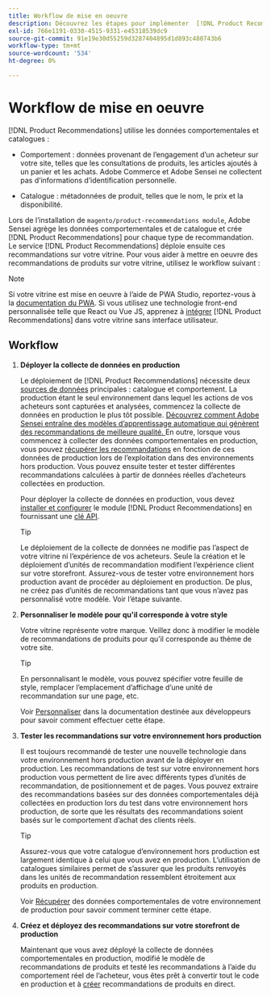 ```yaml
---
title: Workflow de mise en oeuvre
description: Découvrez les étapes pour implémenter  [!DNL Product Recommendations] avec succès sur votre storefront.
exl-id: 766e1191-0330-4515-9331-e45318539dc9
source-git-commit: 91e19e30d55259d3287404895d1d893c480743b6
workflow-type: tm+mt
source-wordcount: '534'
ht-degree: 0%

---
```


# Workflow de mise en oeuvre

[!DNL Product Recommendations] utilise les données comportementales et catalogues :

- Comportement : données provenant de l’engagement d’un acheteur sur votre site, telles que les consultations de produits, les articles ajoutés à un panier et les achats. Adobe Commerce et Adobe Sensei ne collectent pas d’informations d’identification personnelle.

- Catalogue : métadonnées de produit, telles que le nom, le prix et la disponibilité.

Lors de l’installation de `magento/product-recommendations module`, Adobe Sensei agrège les données comportementales et de catalogue et crée [!DNL Product Recommendations] pour chaque type de recommandation. Le service [!DNL Product Recommendations] déploie ensuite ces recommandations sur votre vitrine. Pour vous aider à mettre en oeuvre des recommandations de produits sur votre vitrine, utilisez le workflow suivant :

>[!NOTE]
>
> Si votre vitrine est mise en oeuvre à l’aide de PWA Studio, reportez-vous à la [documentation du PWA](https://developer.adobe.com/commerce/pwa-studio/integrations/product-recommendations/). Si vous utilisez une technologie front-end personnalisée telle que React ou Vue JS, apprenez à [intégrer](headless.md) [!DNL Product Recommendations] dans votre vitrine sans interface utilisateur.

## Workflow

1. **Déployer la collecte de données en production**

   Le déploiement de [!DNL Product Recommendations] nécessite deux [sources de données](type.md) principales : catalogue et comportement. La production étant le seul environnement dans lequel les actions de vos acheteurs sont capturées et analysées, commencez la collecte de données en production le plus tôt possible. [ Découvrez comment Adobe Sensei entraîne des modèles d’apprentissage automatique qui génèrent des recommandations de meilleure qualité. ](events.md) En outre, lorsque vous commencez à collecter des données comportementales en production, vous pouvez [récupérer les recommandations](verify.md) en fonction de ces données de production lors de l’exploitation dans des environnements hors production. Vous pouvez ensuite tester et tester différentes recommandations calculées à partir de données réelles d’acheteurs collectées en production.

   Pour déployer la collecte de données en production, vous devez [installer et configurer](install-configure.md) le module [!DNL Product Recommendations] en fournissant une [clé API](https://experienceleague.adobe.com/docs/commerce-merchant-services/user-guides/integration-services/saas.html).

   >[!TIP]
   >
   > Le déploiement de la collecte de données ne modifie pas l’aspect de votre vitrine ni l’expérience de vos acheteurs. Seule la création et le déploiement d’unités de recommandation modifient l’expérience client sur votre storefront. Assurez-vous de tester votre environnement hors production avant de procéder au déploiement en production. De plus, ne créez pas d’unités de recommandations tant que vous n’avez pas personnalisé votre modèle. Voir l’étape suivante.

1. **Personnaliser le modèle pour qu&#39;il corresponde à votre style**

   Votre vitrine représente votre marque. Veillez donc à modifier le modèle de recommandations de produits pour qu’il corresponde au thème de votre site.

   >[!TIP]
   >
   > En personnalisant le modèle, vous pouvez spécifier votre feuille de style, remplacer l’emplacement d’affichage d’une unité de recommandation sur une page, etc.

   Voir [Personnaliser](https://experienceleague.adobe.com/docs/commerce-merchant-services/product-recommendations/developer/customize.html) dans la documentation destinée aux développeurs pour savoir comment effectuer cette étape.

1. **Tester les recommandations sur votre environnement hors production**

   Il est toujours recommandé de tester une nouvelle technologie dans votre environnement hors production avant de la déployer en production. Les recommandations de test sur votre environnement hors production vous permettent de lire avec différents types d’unités de recommandation, de positionnement et de pages. Vous pouvez extraire des recommandations basées sur des données comportementales déjà collectées en production lors du test dans votre environnement hors production, de sorte que les résultats des recommandations soient basés sur le comportement d’achat des clients réels.

   >[!TIP]
   >
   > Assurez-vous que votre catalogue d’environnement hors production est largement identique à celui que vous avez en production. L’utilisation de catalogues similaires permet de s’assurer que les produits renvoyés dans les unités de recommandation ressemblent étroitement aux produits en production.

   Voir [Récupérer](staging-environment.md) des données comportementales de votre environnement de production pour savoir comment terminer cette étape.

1. **Créez et déployez des recommandations sur votre storefront de production**

   Maintenant que vous avez déployé la collecte de données comportementales en production, modifié le modèle de recommandations de produits et testé les recommandations à l’aide du comportement réel de l’acheteur, vous êtes prêt à convertir tout le code en production et à [créer](create.md) recommandations de produits en direct.

